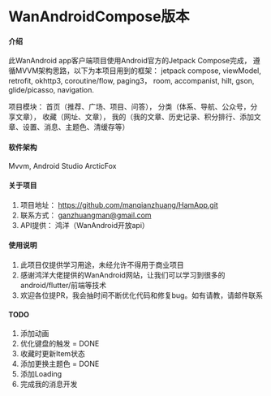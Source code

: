 # WanAndroidCompose版本

#### 介绍
此WanAndroid app客户端项目使用Android官方的Jetpack Compose完成，
遵循MVVM架构思路，以下为本项目用到的框架：
jetpack compose, viewModel, retrofit, okhttp3, coroutine/flow, paging3，
room, accompanist, hilt, gson, glide/picasso, navigation.

项目模块： 
首页（推荐、广场、项目、问答），
分类（体系、导航、公众号，分享文章），
收藏（网址、文章），
我的（我的文章、历史记录、积分排行、添加文章、设置、消息、主题色、清缓存等）


#### 软件架构
Mvvm, Android Studio ArcticFox


#### 关于项目

1.  项目地址： https://github.com/manqianzhuang/HamApp.git
2.  联系方式： ganzhuangman@gmail.com
3.  API提供： 鸿洋（WanAndroid开放api）

#### 使用说明

1.  此项目仅提供学习用途，未经允许不得用于商业项目
2.  感谢鸿洋大佬提供的WanAndroid网站，让我们可以学习到很多的android/flutter/前端等技术
3.  欢迎各位提PR，我会抽时间不断优化代码和修复bug。如有请教，请邮件联系

#### TODO
1. 添加动画 
2. 优化键盘的触发 = DONE
3. 收藏时更新Item状态 
4. 添加更换主题色  = DONE
5. 添加Loading
6. 完成我的消息开发


